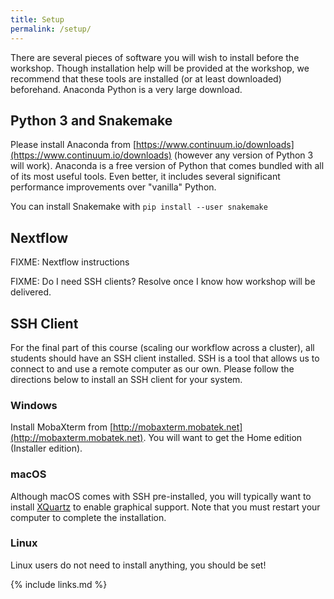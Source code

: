 ```yaml
---
title: Setup
permalink: /setup/
---
```


There are several pieces of software you will wish to install before the workshop.
Though installation help will be provided at the workshop,
we recommend that these tools are installed (or at least downloaded) beforehand.
Anaconda Python is a very large download.

## Python 3 and Snakemake

Please install Anaconda from [https://www.continuum.io/downloads](https://www.continuum.io/downloads)
(however any version of Python 3 will work).
Anaconda is a free version of Python that comes bundled with all of its most useful tools.
Even better, it includes several significant performance improvements over "vanilla" Python.

You can install Snakemake with `pip install --user snakemake`

## Nextflow

FIXME: Nextflow instructions

FIXME: Do I need SSH clients? Resolve once I know how workshop will be delivered.

## SSH Client

For the final part of this course (scaling our workflow across a cluster),
all students should have an SSH client installed.
SSH is a tool that allows us to connect to and use a remote computer as our own.
Please follow the directions below to install an SSH client for your system.

### Windows

Install MobaXterm from [http://mobaxterm.mobatek.net](http://mobaxterm.mobatek.net).
You will want to get the Home edition (Installer edition).

### macOS

Although macOS comes with SSH pre-installed,
you will typically want to install [XQuartz](www.xquartz.org) to enable graphical support.
Note that you must restart your computer to complete the installation.

### Linux

Linux users do not need to install anything, you should be set!

{% include links.md %}
